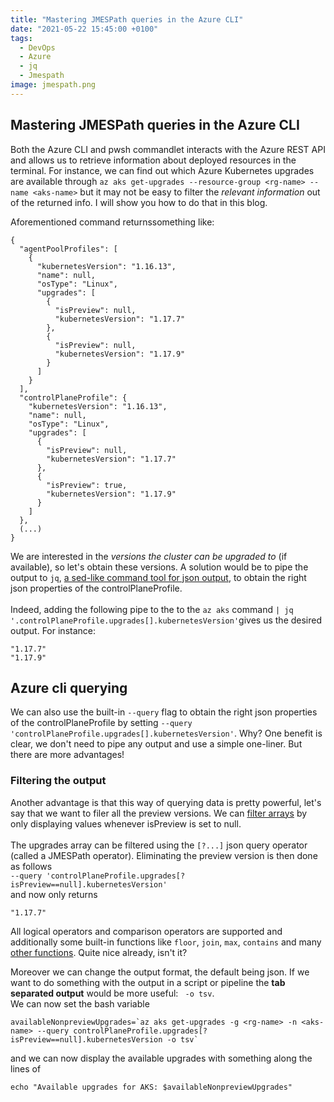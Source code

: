 ```yaml
---
title: "Mastering JMESPath queries in the Azure CLI"
date: "2021-05-22 15:45:00 +0100"
tags:
  - DevOps
  - Azure
  - jq
  - Jmespath
image: jmespath.png
---
```


## Mastering JMESPath queries in the Azure CLI

Both the Azure CLI and pwsh commandlet interacts with the Azure REST API and allows us to retrieve information about deployed resources in the terminal.
For instance, we can find out which Azure Kubernetes upgrades are available through `az aks get-upgrades --resource-group <rg-name> --name <aks-name>`
but it may not be easy to filter the _relevant information_ out of the returned info. I will show you how to do that in this blog.

Aforementioned command returnssomething like:

```
{
  "agentPoolProfiles": [
    {
      "kubernetesVersion": "1.16.13",
      "name": null,
      "osType": "Linux",
      "upgrades": [
        {
          "isPreview": null,
          "kubernetesVersion": "1.17.7"
        },
        {
          "isPreview": null,
          "kubernetesVersion": "1.17.9"
        }
      ]
    }
  ],
  "controlPlaneProfile": {
    "kubernetesVersion": "1.16.13",
    "name": null,
    "osType": "Linux",
    "upgrades": [
      {
        "isPreview": null,
        "kubernetesVersion": "1.17.7"
      },
      {
        "isPreview": true,
        "kubernetesVersion": "1.17.9"
      }
    ]
  },
  (...)
}
```

We are interested in the _versions the cluster can be upgraded to_ (if available), so let's obtain these versions.
A solution would be to pipe the output to `jq`, [a sed-like command tool for json output](https://stedolan.github.io/jq/), to obtain the right json properties of the controlPlaneProfile.\
\
Indeed, adding the following pipe to the to the `az aks` command `| jq '.controlPlaneProfile.upgrades[].kubernetesVersion'`gives us the desired output. For instance:

```
"1.17.7"
"1.17.9"
```

## Azure cli querying

We can also use the built-in `--query` flag to obtain the right json properties of the controlPlaneProfile by setting `--query 'controlPlaneProfile.upgrades[].kubernetesVersion'`. Why? One benefit is clear, we don't need to pipe any output and use a simple one-liner. But there are more advantages!

### Filtering the output

Another advantage is that this way of querying data is pretty powerful, let's say that we want to filer all the preview versions. We can [filter arrays](https://docs.microsoft.com/en-us/cli/azure/query-azure-cli?view=azure-cli-latest#filter-arrays) by only displaying values whenever isPreview is set to null.\
\
The upgrades array can be filtered using the `[?...]` json query operator (called a JMESPath operator). Eliminating the preview version is then done as follows \
`--query 'controlPlaneProfile.upgrades[?isPreview==null].kubernetesVersion'`\
and now only returns

```
"1.17.7"
```

All logical operators and comparison operators are supported and additionally some built-in functions like `floor`, `join`, `max`, `contains` and many [other functions](https://jmespath.org/specification.html#built-in-functions).
Quite nice already, isn't it?

Moreover we can change the output format, the default being json. If we want to do something with the output in a script or pipeline the **tab separated output** would be more useful: ` -o tsv`.\
We can now set the bash variable

```
availableNonpreviewUpgrades=`az aks get-upgrades -g <rg-name> -n <aks-name> --query controlPlaneProfile.upgrades[?isPreview==null].kubernetesVersion -o tsv`
```

and we can now display the available upgrades with something along the lines of

```
echo "Available upgrades for AKS: $availableNonpreviewUpgrades"
```
